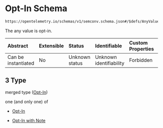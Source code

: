 # Opt-In Schema

```txt
https://opentelemetry.io/schemas/v1/semconv.schema.json#/$defs/AnyValueSemanticConvention/properties/requirement_level/oneOf/3
```

The any value is opt-in.

| Abstract            | Extensible | Status         | Identifiable            | Custom Properties | Additional Properties | Access Restrictions | Defined In                                                                           |
| :------------------ | :--------- | :------------- | :---------------------- | :---------------- | :-------------------- | :------------------ | :----------------------------------------------------------------------------------- |
| Can be instantiated | No         | Unknown status | Unknown identifiability | Forbidden         | Allowed               | none                | [semconv.schema.json\*](../../../schemas/semconv.schema.json "open original schema") |

## 3 Type

merged type ([Opt-In](../any/semconv-opentelemetry-semantic-convention-schema-definitions-any-value-properties-requirement-level-oneof-opt-in.md))

one (and only one) of

* [Opt-In](../any/semconv-opentelemetry-semantic-convention-schema-definitions-any-value-properties-requirement-level-oneof-opt-in-oneof-opt-in.md "check type definition")

* [Opt-In with Note](../any/semconv-opentelemetry-semantic-convention-schema-definitions-any-value-properties-requirement-level-oneof-opt-in-oneof-opt-in-with-note.md "check type definition")
